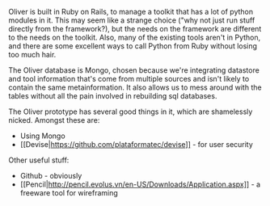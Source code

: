 Oliver is built in Ruby on Rails, to manage a toolkit that has a lot of python modules in it. This may seem like a strange choice ("why not just run stuff directly from the framework?), but the needs on the framework are different to the needs on the toolkit. Also, many of the existing tools aren't in Python, and there are some excellent ways to call Python from Ruby without losing too much hair. 

The Oliver database is Mongo, chosen because we're integrating datastore and tool information that's come from multiple sources and isn't likely to contain the same metainformation.  It also allows us to mess around with the tables without all the pain involved in rebuilding sql databases. 

The Oliver prototype has several good things in it, which are shamelessly nicked. Amongst these are:

* Using Mongo
* [[Devise|https://github.com/plataformatec/devise]] - for user security

Other useful stuff:

* Github - obviously
* [[Pencil|http://pencil.evolus.vn/en-US/Downloads/Application.aspx]] - a freeware tool for wireframing